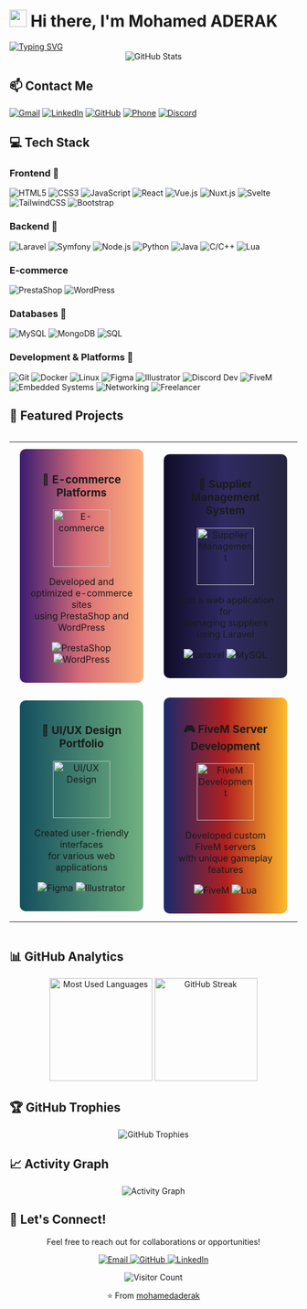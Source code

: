 # <img src="https://media.giphy.com/media/hvRJCLFzcasrR4ia7z/giphy.gif" width="30px"> Hi there, I'm Mohamed ADERAK

<div align="left">
  <a href="https://git.io/typing-svg"><img src="https://readme-typing-svg.herokuapp.com?font=Fira+Code&size=22&pause=1000&color=0D6EFD&left=true&vCenter=true&width=600&height=60&lines=Full+Stack+Developer;UI%2FUX+Designer;E-commerce+Expert;POD+Freelancer;Discord+Developer;FiveM+Developer;Embedded+Systems+Specialist" alt="Typing SVG" /></a>
</div>

<div align="center">
  <img src="https://github-readme-stats.vercel.app/api?username=mohamedaderak&show_icons=true&theme=tokyonight" alt="GitHub Stats" />
</div>

## 📫 Contact Me

<div align="left">
  
[![Gmail](https://img.shields.io/badge/Gmail-D14836?style=for-the-badge&logo=gmail&logoColor=white)](mailto:mohamed.aderak@gmail.com)
[![LinkedIn](https://img.shields.io/badge/LinkedIn-0077B5?style=for-the-badge&logo=linkedin&logoColor=white)](https://www.linkedin.com/in/mohamedaderak)
[![GitHub](https://img.shields.io/badge/GitHub-100000?style=for-the-badge&logo=github&logoColor=white)](https://github.com/mohamedaderak)
[![Phone](https://img.shields.io/badge/Phone-+212_639_634_162-1ABC9C?style=for-the-badge&logo=phone&logoColor=white)](tel:+212639634162)
[![Discord](https://img.shields.io/badge/Discord-5865F2?style=for-the-badge&logo=discord&logoColor=white&labelColor=5865F2)](https://discord.com/users/_mezos)

</div> 

## 💻 Tech Stack

<div align="left">

### Frontend 🎨
![HTML5](https://img.shields.io/badge/HTML5-E34F26?style=for-the-badge&logo=html5&logoColor=white)
![CSS3](https://img.shields.io/badge/CSS3-1572B6?style=for-the-badge&logo=css3&logoColor=white)
![JavaScript](https://img.shields.io/badge/JavaScript-F7DF1E?style=for-the-badge&logo=javascript&logoColor=black)
![React](https://img.shields.io/badge/React-20232A?style=for-the-badge&logo=react&logoColor=61DAFB)
![Vue.js](https://img.shields.io/badge/Vue.js-35495E?style=for-the-badge&logo=vue.js&logoColor=4FC08D)
![Nuxt.js](https://img.shields.io/badge/Nuxt.js-00DC82?style=for-the-badge&logo=nuxt.js&logoColor=white)
![Svelte](https://img.shields.io/badge/Svelte-FF3E00?style=for-the-badge&logo=svelte&logoColor=white)
![TailwindCSS](https://img.shields.io/badge/Tailwind_CSS-38B2AC?style=for-the-badge&logo=tailwind-css&logoColor=white)
![Bootstrap](https://img.shields.io/badge/Bootstrap-563D7C?style=for-the-badge&logo=bootstrap&logoColor=white)

### Backend 🚀
![Laravel](https://img.shields.io/badge/Laravel-FF2D20?style=for-the-badge&logo=laravel&logoColor=white)
![Symfony](https://img.shields.io/badge/Symfony-000000?style=for-the-badge&logo=symfony&logoColor=white)
![Node.js](https://img.shields.io/badge/Node.js-43853D?style=for-the-badge&logo=node.js&logoColor=white)
![Python](https://img.shields.io/badge/Python-3776AB?style=for-the-badge&logo=python&logoColor=white)
![Java](https://img.shields.io/badge/Java-ED8B00?style=for-the-badge&logo=openjdk&logoColor=white)
![C/C++](https://img.shields.io/badge/C%2FC%2B%2B-00599C?style=for-the-badge&logo=c%2B%2B&logoColor=white)
![Lua](https://img.shields.io/badge/Lua-2C2D72?style=for-the-badge&logo=lua&logoColor=white)

### E-commerce
![PrestaShop](https://img.shields.io/badge/PrestaShop-DF0067?style=for-the-badge&logo=prestashop&logoColor=white)
![WordPress](https://img.shields.io/badge/WordPress-21759B?style=for-the-badge&logo=wordpress&logoColor=white)

### Databases 💾
![MySQL](https://img.shields.io/badge/MySQL-005C84?style=for-the-badge&logo=mysql&logoColor=white)
![MongoDB](https://img.shields.io/badge/MongoDB-4EA94B?style=for-the-badge&logo=mongodb&logoColor=white)
![SQL](https://img.shields.io/badge/SQL-4479A1?style=for-the-badge&logo=postgresql&logoColor=white)

### Development & Platforms 🔧
![Git](https://img.shields.io/badge/Git-F05032?style=for-the-badge&logo=git&logoColor=white)
![Docker](https://img.shields.io/badge/Docker-2496ED?style=for-the-badge&logo=docker&logoColor=white)
![Linux](https://img.shields.io/badge/Linux-FCC624?style=for-the-badge&logo=linux&logoColor=black)
![Figma](https://img.shields.io/badge/Figma-F24E1E?style=for-the-badge&logo=figma&logoColor=white)
![Illustrator](https://img.shields.io/badge/Adobe%20Illustrator-FF9A00?style=for-the-badge&logo=adobe%20illustrator&logoColor=white)
![Discord Dev](https://img.shields.io/badge/Discord_Developer-5865F2?style=for-the-badge&logo=discord&logoColor=white)
![FiveM](https://img.shields.io/badge/FiveM_Developer-F40552?style=for-the-badge&logo=fivem&logoColor=white)
![Embedded Systems](https://img.shields.io/badge/Embedded_Systems-8BC0D0?style=for-the-badge&logo=arduino&logoColor=white)
![Networking](https://img.shields.io/badge/Networking-0078D7?style=for-the-badge&logo=cisco&logoColor=white)
![Freelancer](https://img.shields.io/badge/Freelancer-29B2FE?style=for-the-badge&logo=freelancer&logoColor=white)

</div>


## 🚀 Featured Projects

<div style="display: flex; justify-content: center; align-items: center; flex-wrap: wrap;">
  <table>
    <tr>
      <td width="50%">
        <div align="center" style="background: linear-gradient(to right, #3a1c71, #d76d77, #ffaf7b); padding: 15px; border-radius: 10px; margin: 10px;">
          <h3 align="center">🛒 E-commerce Platforms</h3>
          <p align="center">
            <a href="https://github.com/mohamedaderak" target="_blank">
              <img src="https://img.icons8.com/fluency/144/000000/shop.png" width="100" alt="E-commerce"/>
            </a>
            <p align="center">
              Developed and optimized e-commerce sites <br>using PrestaShop and WordPress
            </p>
            <p align="center">
              <img src="https://img.shields.io/badge/PrestaShop-DF0067?style=for-the-badge&logo=prestashop&logoColor=white" alt="PrestaShop"/>
              <img src="https://img.shields.io/badge/WordPress-21759B?style=for-the-badge&logo=wordpress&logoColor=white" alt="WordPress"/>
            </p>
          </p>
        </div>
      </td>
      <td width="50%">
        <div align="center" style="background: linear-gradient(to right, #0f0c29, #302b63, #24243e); padding: 15px; border-radius: 10px; margin: 10px;">
          <h3 align="center">🏢 Supplier Management System</h3>
          <p align="center">
            <a href="https://github.com/mohamedaderak" target="_blank">
              <img src="https://img.icons8.com/fluency/144/000000/supplier.png" width="100" alt="Supplier Management"/>
            </a>
            <p align="center">
              Built a web application for <br>managing suppliers using Laravel
            </p>
            <p align="center">
              <img src="https://img.shields.io/badge/Laravel-FF2D20?style=for-the-badge&logo=laravel&logoColor=white" alt="Laravel"/>
              <img src="https://img.shields.io/badge/MySQL-005C84?style=for-the-badge&logo=mysql&logoColor=white" alt="MySQL"/>
            </p>
          </p>
        </div>
      </td>
    </tr>
    <tr>
      <td width="50%">
        <div align="center" style="background: linear-gradient(to right, #134e5e, #71b280); padding: 15px; border-radius: 10px; margin: 10px;">
          <h3 align="center">🎨 UI/UX Design Portfolio</h3>
          <p align="center">
            <a href="https://github.com/mohamedaderak" target="_blank">
              <img src="https://img.icons8.com/fluency/144/000000/design.png" width="100" alt="UI/UX Design"/>
            </a>
            <p align="center">
              Created user-friendly interfaces <br>for various web applications
            </p>
            <p align="center">
              <img src="https://img.shields.io/badge/Figma-F24E1E?style=for-the-badge&logo=figma&logoColor=white" alt="Figma"/>
              <img src="https://img.shields.io/badge/Adobe_Illustrator-FF9A00?style=for-the-badge&logo=adobe-illustrator&logoColor=white" alt="Illustrator"/>
            </p>
          </p>
        </div>
      </td>
      <td width="50%">
        <div align="center" style="background: linear-gradient(to right, #1a2a6c, #b21f1f, #fdbb2d); padding: 15px; border-radius: 10px; margin: 10px;">
          <h3 align="center">🎮 FiveM Server Development</h3>
          <p align="center">
            <a href="https://github.com/mohamedaderak" target="_blank">
              <img src="https://img.icons8.com/fluency/144/000000/game-controller.png" width="100" alt="FiveM Development"/>
            </a>
            <p align="center">
              Developed custom FiveM servers <br>with unique gameplay features
            </p>
            <p align="center">
              <img src="https://img.shields.io/badge/FiveM-F40552?style=for-the-badge&logo=fivem&logoColor=white" alt="FiveM"/>
              <img src="https://img.shields.io/badge/Lua-2C2D72?style=for-the-badge&logo=lua&logoColor=white" alt="Lua"/>
            </p>
          </p>
        </div>
      </td>
    </tr>
  </table>
</div>

## 📊 GitHub Analytics

<div align="center">
  <img height="180em" src="https://github-readme-stats.vercel.app/api/top-langs/?username=mohamedaderak&theme=tokyonight&layout=compact&langs_count=8&hide_border=true" alt="Most Used Languages" />
  <img height="180em" src="https://github-readme-streak-stats.herokuapp.com/?user=mohamedaderak&theme=tokyonight&hide_border=true" alt="GitHub Streak" />
</div>

## 🏆 GitHub Trophies

<div align="center">
  <img src="https://github-profile-trophy.vercel.app/?username=mohamedaderak&theme=algolia&no-frame=true&column=7&margin-w=15" alt="GitHub Trophies" />
</div>

## 📈 Activity Graph

<div align="center">
  <img src="https://github-readme-activity-graph.vercel.app/graph?username=mohamedaderak&theme=tokyo-night&hide_border=true" alt="Activity Graph" />
</div>

## 🌟 Let's Connect!

<div align="center">
  <p>Feel free to reach out for collaborations or opportunities!</p>
  <p>
    <a href="mailto:mohamed.aderak@gmail.com">
      <img src="https://img.icons8.com/fluent/48/000000/gmail.png" alt="Email" />
    </a>
    <a href="https://github.com/mohamedaderak">
      <img src="https://img.icons8.com/fluent/48/000000/github.png" alt="GitHub" />
    </a>
    <a href="https://www.linkedin.com/in/mohamedaderak">
      <img src="https://img.icons8.com/fluent/48/000000/linkedin.png" alt="LinkedIn" />
    </a>
  </p>
</div>

<div align="center">
  
  ![Visitor Count](https://profile-counter.glitch.me/mohamedaderak/count.svg)
  
  ⭐️ From [mohamedaderak](https://github.com/mohamedaderak)
</div>

<!---
mohamedaderak/mohamedaderak is a ✨ special ✨ repository because its `README.md` (this file) appears on your GitHub profile.
You can click the Preview link to take a look at your changes.
--->
